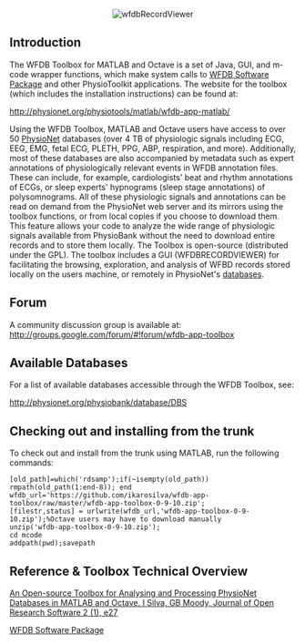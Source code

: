 <p align="center" >
  <img src="http://physionet.org/physiotools/matlab/wfdb-app-matlab/wfdbrecordviewerTB.png" alt="wfdbRecordViewer" title="wfdbRecordViewer" />
</p>

## Introduction
The WFDB Toolbox for MATLAB and Octave is a set of Java, GUI, and m-code wrapper functions,
which make system calls to [WFDB Software Package](http://physionet.org/physiotools/wfdb.shtml) and other PhysioToolkit applications. The website for the toolbox (which includes the installation instructions) can be found at:

http://physionet.org/physiotools/matlab/wfdb-app-matlab/

Using the WFDB Toolbox, MATLAB and Octave users have access to over 50 [PhysioNet](http://physionet.org/) databases (over 4 TB of physiologic signals including ECG, EEG, EMG, fetal ECG, PLETH, PPG, ABP, respiration, and more).
Additionally, most of these databases are also accompanied by metadata such as expert annotations of
physiologically relevant events in WFDB annotation files. These can include, for example, 
cardiologists' beat and rhythm annotations of ECGs, or sleep experts' hypnograms (sleep stage annotations) 
of polysomnograms. All of these physiologic signals and annotations can be read on demand from the
PhysioNet web server and its mirrors using the toolbox functions, or from local copies if you choose 
to download them. This feature allows your code to analyze the wide range of physiologic signals 
available from PhysioBank without the need to download entire records and to store them locally.
The Toolbox is open-source (distributed under the GPL). The toolbox includes a GUI (WFDBRECORDVIEWER)
for facilitating the browsing, exploration, and analysis of WFBD records stored locally on the users machine, 
or remotely in PhysioNet's [databases](http://physionet.org/physiobank/database/DBS).

## Forum

A community discussion group is available at:
http://groups.google.com/forum/#!forum/wfdb-app-toolbox

## Available Databases

For a list of available databases accessible through the WFDB Toolbox, see:

http://physionet.org/physiobank/database/DBS

## Checking out and installing from the trunk 

To check out and install from the trunk using MATLAB, run the following commands:

```
[old_path]=which('rdsamp');if(~isempty(old_path)) rmpath(old_path(1:end-8)); end
wfdb_url='https://github.com/ikarosilva/wfdb-app-toolbox/raw/master/wfdb-app-toolbox-0-9-10.zip';
[filestr,status] = urlwrite(wfdb_url,'wfdb-app-toolbox-0-9-10.zip');%Octave users may have to download manually
unzip('wfdb-app-toolbox-0-9-10.zip');
cd mcode
addpath(pwd);savepath

```

## Reference & Toolbox Technical Overview

[An Open-source Toolbox for Analysing and Processing PhysioNet Databases in MATLAB and Octave.
I Silva, GB Moody, Journal of Open Research Software 2 (1), e27](http://openresearchsoftware.metajnl.com/article/view/jors.bi/77)


[WFDB Software Package](http://physionet.org/physiotools/wfdb.shtml) 

